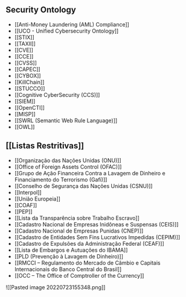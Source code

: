 ## Security Ontology

- [[Anti-Money Laundering (AML) Compliance]]
- [[UCO - Unified Cybersecurity Ontology]]
- [[STIX]]
- [[TAXII]]
- [[CVE]]
- [[CCE]]
- [[CVSS]]
- [[CAPEC]]
- [[CYBOX]]
- [[KillChain]]
- [[STUCCO]]
- [[Cognitive CyberSecurity (CCS)]]
- [[SIEM]]
- [[OpenCTI]]
- [[MISP]]
- [[SWRL (Semantic Web Rule Language)]]
- [[OWL]]

## [[Listas Restritivas]]

- [[Organização das Nações Unidas (ONU)]]
- [[Office of Foreign Assets Control (OFAC)]]
- [[Grupo de Ação Financeira Contra a Lavagem de Dinheiro e Financiamento do Terrorismo (Gafi)]]
- [[Conselho de Segurança das Nações Unidas (CSNU)]]
- [[Interpol]]
- [[União Europeia]]
- [[COAF]]
- [[PEP]]
- [[Lista da Transparência sobre Trabalho Escravo]]
- [[Cadastro Nacional de Empresas Inidôneas e Suspensas (CEIS)]]
- [[Cadastro Nacional de Empresas Punidas (CNEP)]]
- [[Cadastro de Entidades Sem Fins Lucrativos Impedidas (CEPIM)]]
- [[Cadastro de Expulsões da Administração Federal (CEAF)]]
- [[Lista de Embargos e Autuações do IBAMA]]
- [[PLD (Prevenção à Lavagem de Dinheiro)]]
- [[RMCCI – Regulamento do Mercado de Câmbio e Capitais Internacionais do Banco Central do Brasil]]
- [[OCC – The Office of Comptroller of the Currency]]








![[Pasted image 20220723155348.png]]

